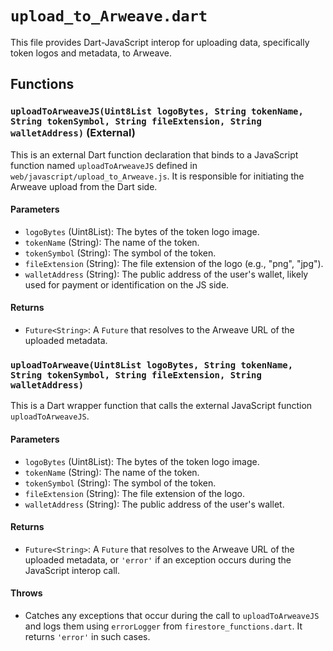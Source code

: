 # `upload_to_Arweave.dart`

This file provides Dart-JavaScript interop for uploading data, specifically token logos and metadata, to Arweave.

## Functions

### `uploadToArweaveJS(Uint8List logoBytes, String tokenName, String tokenSymbol, String fileExtension, String walletAddress)` (External)

This is an external Dart function declaration that binds to a JavaScript function named `uploadToArweaveJS` defined in `web/javascript/upload_to_Arweave.js`. It is responsible for initiating the Arweave upload from the Dart side.

#### Parameters

* `logoBytes` (Uint8List): The bytes of the token logo image.
* `tokenName` (String): The name of the token.
* `tokenSymbol` (String): The symbol of the token.
* `fileExtension` (String): The file extension of the logo (e.g., "png", "jpg").
* `walletAddress` (String): The public address of the user's wallet, likely used for payment or identification on the JS side.

#### Returns

* `Future<String>`: A `Future` that resolves to the Arweave URL of the uploaded metadata.

### `uploadToArweave(Uint8List logoBytes, String tokenName, String tokenSymbol, String fileExtension, String walletAddress)`

This is a Dart wrapper function that calls the external JavaScript function `uploadToArweaveJS`.

#### Parameters

* `logoBytes` (Uint8List): The bytes of the token logo image.
* `tokenName` (String): The name of the token.
* `tokenSymbol` (String): The symbol of the token.
* `fileExtension` (String): The file extension of the logo.
* `walletAddress` (String): The public address of the user's wallet.

#### Returns

* `Future<String>`: A `Future` that resolves to the Arweave URL of the uploaded metadata, or `'error'` if an exception occurs during the JavaScript interop call.

#### Throws

* Catches any exceptions that occur during the call to `uploadToArweaveJS` and logs them using `errorLogger` from `firestore_functions.dart`. It returns `'error'` in such cases.